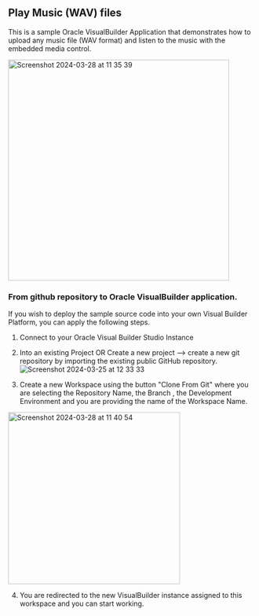 ## Play Music (WAV) files
This is a sample Oracle VisualBuilder Application that demonstrates how to upload any music file (WAV format) and listen to the music with the embedded media control. 

<img width="450" alt="Screenshot 2024-03-28 at 11 35 39" src="https://github.com/johnkarasoulos/playMusic/assets/25766024/c2ab9f4e-7aa3-4f15-a5e3-6f3e42dd1842">


### From github repository to Oracle VisualBuilder application. 
If you wish to deploy the sample source code into your own Visual Builder Platform, you can apply the following steps.
1. Connect to your Oracle Visual Builder Studio Instance
2. Into an existing Project OR Create a new project --> create a new git repository by importing the existing public GitHub repository.
   ![Screenshot 2024-03-25 at 12 33 33](https://github.com/johnkarasoulos/aircraftBlockchain/assets/25766024/235cf9ae-c01f-449a-8764-96fdda1e543b)

3. Create a new Workspace using the button "Clone From Git" where you are selecting the Repository Name, the Branch , the Development Environment and you are providing the name of the Workspace Name.

<img width="350" alt="Screenshot 2024-03-28 at 11 40 54" src="https://github.com/johnkarasoulos/playMusic/assets/25766024/43e55134-f805-4306-b913-f44b8c81e281">

4. You are redirected to the new VisualBuilder instance assigned to this workspace and you can start working.  
